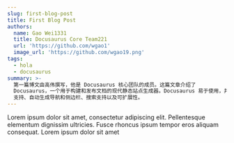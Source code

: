 ```yaml
---
slug: first-blog-post
title: First Blog Post
authors:
  name: Gao Wei1331
  title: Docusaurus Core Team221
  url: 'https://github.com/wgao1'
  image_url: 'https://github.com/wgao19.png'
tags:
  - hola
  - docusaurus
summary: >-
  第一篇博文由高伟撰写，他是 Docusaurus 核心团队的成员。这篇文章介绍了
  Docusaurus，一个用于构建和发布文档的现代静态站点生成器。Docusaurus 易于使用，并具有许多有用的功能，例如主题支持、Markdown
  支持、自动生成导航和侧边栏、搜索支持以及可扩展性。
---
```


Lorem ipsum dolor sit amet, consectetur adipiscing elit. Pellentesque elementum dignissim ultricies. Fusce rhoncus ipsum tempor eros aliquam consequat. Lorem ipsum dolor sit amet
